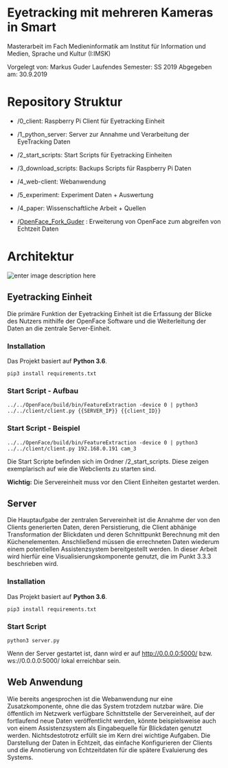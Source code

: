 # Eyetracking mit mehreren Kameras in Smart

Masterarbeit im Fach Medieninformatik am Institut für Information und Medien, Sprache und Kultur (I:IMSK)

Vorgelegt von: Markus Guder
Laufendes Semester: SS 2019
Abgegeben am: 30.9.2019

# Repository Struktur

* /0_client: Raspberry Pi Client für Eyetracking Einheit
* /1_python_server: Server zur Annahme und Verarbeitung der EyeTracking Daten
* /2_start_scripts: Start Scripts für Eyetracking Einheiten
* /3_download_scripts: Backups Scripts für Raspberry Pi Daten
* /4_web-client: Webanwendung
* /5_experiment: Experiment Daten + Auswertung
* /4_paper: Wissenschaftliche Arbeit + Quellen

* /[OpenFace_Fork_Guder](https://github.com/marc101101/OpenFace)
: Erweiterung von OpenFace zum abgreifen von Echtzeit Daten

# Architektur
![enter image description here](https://i.imgur.com/9YMWPEF.jpg)

## Eyetracking Einheit
Die primäre Funktion der Eyetracking Einheit ist die Erfassung der Blicke des Nutzers mithilfe der OpenFace Software und die Weiterleitung der Daten an die zentrale Server-Einheit.

### Installation

Das Projekt basiert auf **Python 3.6**.

``
pip3 install requirements.txt
``


### Start Script - Aufbau

``
../../OpenFace/build/bin/FeatureExtraction -device 0 | python3  ../../client/client.py {{SERVER_IP}} {{client_ID}}
``


### Start Script - Beispiel

``
../../OpenFace/build/bin/FeatureExtraction -device 0 | python3  ../../client/client.py 192.168.0.191 cam_3
``

Die Start Scripte befinden sich im Ordner /2_start_scripts. Diese zeigen exemplarisch auf wie die Webclients zu starten sind.

**Wichtig:** Die Servereinheit muss vor den Client Einheiten gestartet werden.

## Server
Die Hauptaufgabe der zentralen Servereinheit ist die Annahme der von den Clients generierten Daten, deren Persistierung, die Client abhänige Transformation der Blickdaten und deren Schnittpunkt Berechnung mit den Küchenelementen. Anschließend müssen die errechneten Daten wiederum einem potentiellen Assistenzsystem bereitgestellt werden. In dieser Arbeit wird hierfür eine Visualisierungskomponente genutzt, die im Punkt 3.3.3 beschrieben wird.

### Installation

Das Projekt basiert auf **Python 3.6**.

``
pip3 install requirements.txt
``

### Start Script 

``
python3 server.py
``

Wenn der Server gestartet ist, dann wird er auf http://0.0.0.0:5000/ bzw. ws://0.0.0.0:5000/ lokal erreichbar sein.

## Web Anwendung
Wie bereits angesprochen ist die Webanwendung nur eine Zusatzkomponente, ohne die das System trotzdem nutzbar wäre. Die öffentlich im Netzwerk verfügbare Schnittstelle der Servereinheit, auf der fortlaufend neue Daten veröffentlicht werden, könnte beispielsweise auch von einem Assistenzsystem als Eingabequelle für Blickdaten genutzt werden. Nichtsdestotrotz erfüllt sie im Kern drei wichtige Aufgaben. Die Darstellung der Daten in Echtzeit, das einfache Konfigurieren der Clients und die Annotierung von Echtzeitdaten für die spätere Evaluierung des Systems.
